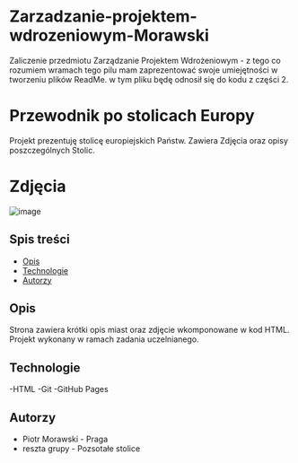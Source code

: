# Zarzadzanie-projektem-wdrozeniowym-Morawski
Zaliczenie przedmiotu Zarządzanie Projektem Wdrożeniowym - z tego co rozumiem wramach tego pilu mam zaprezentować swoje umiejętności w tworzeniu plików ReadMe. w tym pliku będę odnosił się do kodu z części 2.

# Przewodnik po stolicach Europy

Projekt prezentuję stolicę europiejskich Państw. Zawiera Zdjęcia oraz opisy poszczególnych Stolic.

# Zdjęcia

![image](https://github.com/user-attachments/assets/bb6c958a-b341-4145-86ed-62ccb5dd6151)


## Spis treści

- [Opis](#opis)
- [Technologie](#technologie)
- [Autorzy](#autorzy)

## Opis

Strona zawiera krótki opis miast oraz zdjęcie wkomponowane w kod HTML. Projekt wykonany w ramach zadania uczelnianego.

## Technologie

-HTML
-Git
-GitHub Pages
































## Autorzy
- Piotr Morawski - Praga
- reszta grupy - Pozsotałe stolice






